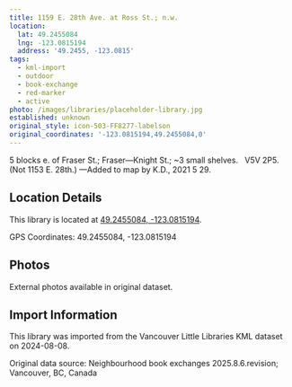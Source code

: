 ```yaml
---
title: 1159 E. 28th Ave. at Ross St.; n.w.
location:
  lat: 49.2455084
  lng: -123.0815194
  address: '49.2455, -123.0815'
tags:
  - kml-import
  - outdoor
  - book-exchange
  - red-marker
  - active
photo: /images/libraries/placeholder-library.jpg
established: unknown
original_style: icon-503-FF8277-labelson
original_coordinates: '-123.0815194,49.2455084,0'
---
```

5 blocks e. of Fraser St.; Fraser—Knight St.;
~3 small shelves.  
V5V 2P5.  (Not 1153 E. 28th.)
—Added to map by K.D., 2021 5 29.

## Location Details

This library is located at [49.2455084, -123.0815194](https://www.google.com/maps?q=49.2455084,-123.0815194).

GPS Coordinates: 49.2455084, -123.0815194

## Photos

External photos available in original dataset.

## Import Information

This library was imported from the Vancouver Little Libraries KML dataset on 2024-08-08.

Original data source: Neighbourhood book exchanges 2025.8.6.revision; Vancouver, BC, Canada
